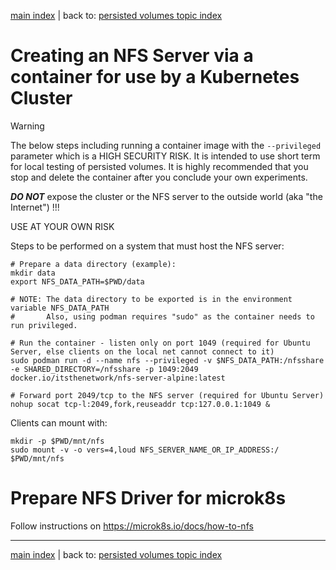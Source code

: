 [main index](../README.md) | back to: [persisted volumes topic index](./README.md)

# Creating an NFS Server via a container for use by a Kubernetes Cluster

> [!WARNING]
> The below steps including running a container image with the `--privileged` parameter which is a HIGH SECURITY RISK. It is intended to use short term for local testing of persisted volumes. It is highly recommended that you stop and delete the container after you conclude your own experiments. 
> 
> _**DO NOT**_ expose the cluster or the NFS server to the outside world (aka "the Internet") !!!
>
> USE AT YOUR OWN RISK

Steps to be performed on a system that must host the NFS server:

```shell
# Prepare a data directory (example):
mkdir data
export NFS_DATA_PATH=$PWD/data

# NOTE: The data directory to be exported is in the environment variable NFS_DATA_PATH
#       Also, using podman requires "sudo" as the container needs to run privileged.

# Run the container - listen only on port 1049 (required for Ubuntu Server, else clients on the local net cannot connect to it)
sudo podman run -d --name nfs --privileged -v $NFS_DATA_PATH:/nfsshare -e SHARED_DIRECTORY=/nfsshare -p 1049:2049 docker.io/itsthenetwork/nfs-server-alpine:latest

# Forward port 2049/tcp to the NFS server (required for Ubuntu Server)
nohup socat tcp-l:2049,fork,reuseaddr tcp:127.0.0.1:1049 &
```

Clients can mount with:

```shell
mkdir -p $PWD/mnt/nfs
sudo mount -v -o vers=4,loud NFS_SERVER_NAME_OR_IP_ADDRESS:/ $PWD/mnt/nfs
```

# Prepare NFS Driver for microk8s

Follow instructions on https://microk8s.io/docs/how-to-nfs

<hr />

[main index](../README.md) | back to: [persisted volumes topic index](./README.md)
